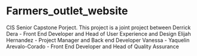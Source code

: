 # Farmers_outlet_website
 
CIS Senior Capstone Porject. This project is a joint project between 
Derrick Dera - Front End Developer and Head of User Experience and Design
Elijah Hernandez - Project Manager and Back end Developer
Vanessa - Yaquelin Arevalo-Corado - Front End Developer and Head of Quality Assurance
